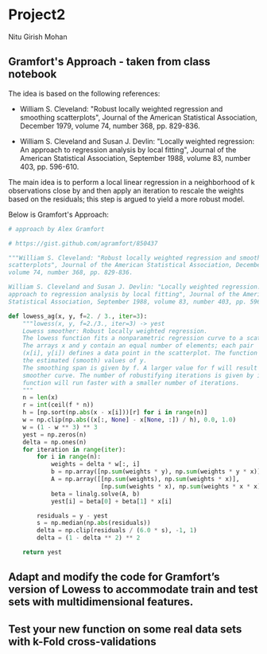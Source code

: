 # Project2

Nitu Girish Mohan

## Gramfort's Approach - taken from class notebook

The idea is based on the following references:

- William S. Cleveland: "Robust locally weighted regression and smoothing
scatterplots", Journal of the American Statistical Association, December 1979,
volume 74, number 368, pp. 829-836.

- William S. Cleveland and Susan J. Devlin: "Locally weighted regression: An
approach to regression analysis by local fitting", Journal of the American
Statistical Association, September 1988, volume 83, number 403, pp. 596-610.

The main idea is to perform a local linear regression in a neighborhood of k observations close by and then apply an iteration to rescale the weights based on the residuals; this step is argued to yield a more robust model.

Below is Gramfort's Approach:

```python
# approach by Alex Gramfort

# https://gist.github.com/agramfort/850437

"""William S. Cleveland: "Robust locally weighted regression and smoothing
scatterplots", Journal of the American Statistical Association, December 1979,
volume 74, number 368, pp. 829-836.

William S. Cleveland and Susan J. Devlin: "Locally weighted regression: An
approach to regression analysis by local fitting", Journal of the American
Statistical Association, September 1988, volume 83, number 403, pp. 596-610."""

def lowess_ag(x, y, f=2. / 3., iter=3):
    """lowess(x, y, f=2./3., iter=3) -> yest
    Lowess smoother: Robust locally weighted regression.
    The lowess function fits a nonparametric regression curve to a scatterplot.
    The arrays x and y contain an equal number of elements; each pair
    (x[i], y[i]) defines a data point in the scatterplot. The function returns
    the estimated (smooth) values of y.
    The smoothing span is given by f. A larger value for f will result in a
    smoother curve. The number of robustifying iterations is given by iter. The
    function will run faster with a smaller number of iterations.
    """
    n = len(x)
    r = int(ceil(f * n))
    h = [np.sort(np.abs(x - x[i]))[r] for i in range(n)]
    w = np.clip(np.abs((x[:, None] - x[None, :]) / h), 0.0, 1.0)
    w = (1 - w ** 3) ** 3
    yest = np.zeros(n)
    delta = np.ones(n)
    for iteration in range(iter):
        for i in range(n):
            weights = delta * w[:, i]
            b = np.array([np.sum(weights * y), np.sum(weights * y * x)])
            A = np.array([[np.sum(weights), np.sum(weights * x)],
                          [np.sum(weights * x), np.sum(weights * x * x)]])
            beta = linalg.solve(A, b)
            yest[i] = beta[0] + beta[1] * x[i]

        residuals = y - yest
        s = np.median(np.abs(residuals))
        delta = np.clip(residuals / (6.0 * s), -1, 1)
        delta = (1 - delta ** 2) ** 2

    return yest
 ```

## Adapt and modify the code for Gramfort’s version of Lowess to accommodate train and test sets with multidimensional features.








## Test your new function on some real data sets with k-Fold cross-validations
